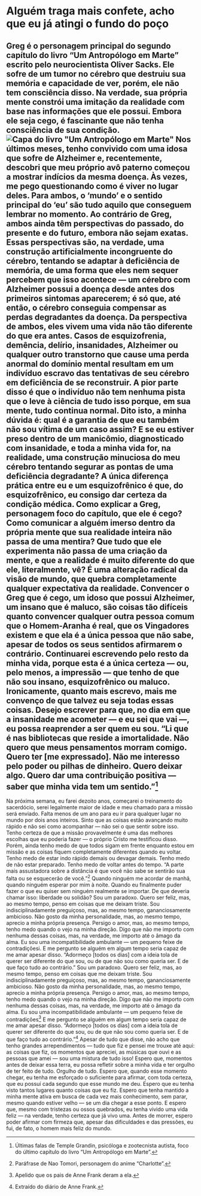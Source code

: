 # Alguém traga mais confete, acho que eu já atingi o fundo do poço
Greg é o personagem principal do segundo capítulo do livro “Um Antropólogo em Marte” escrito pelo neurocientista Oliver Sacks. Ele sofre de um tumor no cérebro que destruiu sua memória e capacidade de ver, porém, ele não tem consciência disso. Na verdade, sua própria mente constrói uma imitação da realidade com base nas informações que ele possui. Embora ele seja cego, é fascinante que não tenha consciência de sua condição.
![Capa do livro "Um Antropólogo em Marte"](51WrKw1BVcL.jpg)
Nos últimos meses, tenho convivido com uma idosa que sofre de Alzheimer e, recentemente, descobri que meu próprio avô paterno começou a mostrar indícios da mesma doença. Às vezes, me pego questionando como é viver no lugar deles. Para ambos, o ‘mundo’ e o sentido principal do ‘eu’ são tudo aquilo que conseguem lembrar no momento. Ao contrário de Greg, ambos ainda têm perspectivas do passado, do presente e do futuro, embora não sejam exatas. Essas perspectivas são, na verdade, uma construção artificialmente incongruente do cérebro, tentando se adaptar à deficiência de memória, de uma forma que eles nem sequer percebem que isso acontece — um cérebro com Alzheimer possui a doença desde antes dos primeiros sintomas aparecerem; é só que, até então, o cérebro conseguia compensar as perdas degradantes da doença. Da perspectiva de ambos, eles vivem uma vida não tão diferente do que era antes.
Casos de esquizofrenia, demência, delírio, insanidades, Alzheimer ou qualquer outro transtorno que cause uma perda anormal do domínio mental resultam em um indivíduo escravo das tentativas de seu cérebro em deficiência de se reconstruir. A pior parte disso é que o indivíduo não tem nenhuma pista que o leve à ciência de tudo isso porque, em sua mente, tudo continua normal. Dito isto, a minha dúvida é: qual é a garantia de que eu também não sou vítima de um caso assim? E se eu estiver preso dentro de um manicômio, diagnosticado com insanidade, e toda a minha vida for, na realidade, uma construção minuciosa do meu cérebro tentando segurar as pontas de uma deficiência degradante? A única diferença prática entre eu e um esquizofrênico é que, do esquizofrênico, eu consigo dar certeza da condição médica.
Como explicar a Greg, personagem foco do capítulo, que ele é cego? Como comunicar a alguém imerso dentro da própria mente que sua realidade inteira não passa de uma mentira? Que tudo que ele experimenta não passa de uma criação da mente, e que a realidade é muito diferente do que ele, literalmente, vê? É uma alteração radical da visão de mundo, que quebra completamente qualquer expectativa da realidade. Convencer o Greg que é cego, um idoso que possui Alzheimer, um insano que é maluco, são coisas tão difíceis quanto convencer qualquer outra pessoa comum que o Homem-Aranha é real, que os Vingadores existem e que ela é a única pessoa que não sabe, apesar de todos os seus sentidos afirmarem o contrário.
Continuarei escrevendo pelo resto da minha vida, porque esta é a única certeza — ou, pelo menos, a impressão — que tenho de que não sou insano, esquizofrênico ou maluco. Ironicamente, quanto mais escrevo, mais me convenço de que talvez eu seja todas essas coisas. Desejo escrever para que, no dia em que a insanidade me acometer — e eu sei que vai  —, eu possa reaprender a ser quem eu sou. “Li que é nas bibliotecas que reside a imortalidade. Não quero que meus pensamentos morram comigo. Quero ter [me expressado]. Não me interesso pelo poder ou pilhas de dinheiro. Quero deixar algo. Quero dar uma contribuição positiva — saber que minha vida tem um sentido.”[^1]
---
Na próxima semana, eu farei dezoito anos, começarei o treinamento do sacerdócio, serei legalmente maior de idade e meu chamado para a missão será enviado. Falta menos de um ano para eu ir para qualquer lugar no mundo por dois anos inteiros. Sinto que as coisas estão avançando muito rápido e não sei como acompanhar — não sei o que sentir sobre isso. Tenho certeza de que a missão provavelmente é uma das melhores escolhas que eu poderia fazer — o próprio Cristo me testificou disso. Porém, ainda tenho medo de que todos sigam em frente enquanto estou em missão e as coisas fiquem completamente diferentes quando eu voltar. Tenho medo de estar indo rápido demais ou devagar demais. Tenho medo de não estar preparado. Tenho medo de voltar antes do tempo. “A parte mais assustadora sobre a distância é que você não sabe se sentirão sua falta ou se esquecerão de você.”[^2] Quando ninguém me acordar de manhã, quando ninguém esperar por mim à noite. Quando eu finalmente puder fazer o que eu quiser sem ninguém realmente se importar. De que deveria chamar isso: liberdade ou solidão?
Sou um paradoxo. Quero ser feliz, mas, ao mesmo tempo, penso em coisas que me deixam triste. Sou indisciplinadamente preguiçoso, mas, ao mesmo tempo, gananciosamente ambicioso. Não gosto da minha personalidade, mas, ao mesmo tempo, aprecio a minha própria presença. Persigo o amor, mas, ao mesmo tempo, tenho medo quando o vejo na minha direção. Digo que não me importo com nenhuma dessas coisas, mas, na verdade, me importo até o âmago da alma. Eu sou uma incompatibilidade ambulante — um pequeno feixe de contradiçõesi. E me pergunto se alguém em algum tempo seria capaz de me amar apesar disso. “Adormeço [todos os dias] com a ideia tola de querer ser diferente do que sou, ou de que não sou como queria ser. E de que faço tudo ao contrário.”
Sou um paradoxo. Quero ser feliz, mas, ao mesmo tempo, penso em coisas que me deixam triste. Sou indisciplinadamente preguiçoso, mas, ao mesmo tempo, gananciosamente ambicioso. Não gosto da minha personalidade, mas, ao mesmo tempo, aprecio a minha própria presença. Persigo o amor, mas, ao mesmo tempo, tenho medo quando o vejo na minha direção. Digo que não me importo com nenhuma dessas coisas, mas, na verdade, me importo até o âmago da alma. Eu sou uma incompatibilidade ambulante — um pequeno feixe de contradições[^3] E me pergunto se alguém em algum tempo seria capaz de me amar apesar disso. “Adormeço [todos os dias] com a ideia tola de querer ser diferente do que sou, ou de que não sou como queria ser. E de que faço tudo ao contrário.”[^4]
Apesar de tudo que disse, não acho que tenho grandes arrependimentos — tudo que fiz e pensei me trouxe até aqui: as coisas que fiz, os momentos que apreciei, as músicas que ouvi e as pessoas que amei — sou uma mistura de tudo isso! Espero que, momentos antes de deixar essa terra, eu possa refletir sobre a minha vida e ter orgulho de ter feito de tudo. Orgulho de tudo. Espero que, quando esse momento chegar, eu tenha me esforçado o suficiente para afirmar, com toda certeza, que eu possuí cada segundo que esse mundo me deu. Espero que eu tenha visto tantos lugares quanto coisas que eu fiz. Espero que tenha mantido a minha mente ativa em busca de cada vez mais conhecimento, sem parar, mesmo quando estiver velho — se um dia chegar a esse ponto. E espero que, mesmo com tristezas ou ossos quebrados, eu tenha vivido uma vida feliz — na verdade, tenho certeza que já vivo uma. Antes de morrer, espero poder afirmar com firmeza que, apesar das dificuldades e das pressões, eu fui, de fato, o homem mais feliz do mundo.
[^1]: Últimas falas de Temple Grandin, psicóloga e zootecnista autista, foco do último capítulo do livro “Um Antropólogo em Marte”.
[^2]: Paráfrase de Nao Tomori, personagem do anime “Charlotte”.
[^3]: Apelido que os pais de Anne Frank deram a ela.
[^4]: Extraído do diário de Anne Frank.